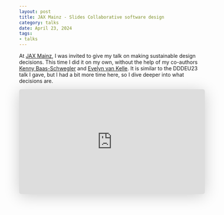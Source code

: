 ```yaml
---
layout: post
title: JAX Mainz - Slides Collaborative software design
category: talks
date: April 23, 2024
tags:
- talks
---
```


At [JAX Mainz](https://jax.de/mainz/), I was invited to give my talk on making sustainable design decisions. This time I did it on my own, without the help of my co-authors [Kenny Baas-Schwegler](https://twitter.com/kenny_baas) and [Evelyn van Kelle](https://twitter.com/EvelynvanKelle). It is similar to the DDDEU23 talk I gave, but I had a bit more time here, so I dive deeper into what decisions are.

<!--more-->

<iframe class="speakerdeck-iframe" style="border: 0px; background: rgba(0, 0, 0, 0.1) padding-box; margin: 0px; padding: 0px; border-radius: 6px; box-shadow: rgba(0, 0, 0, 0.2) 0px 5px 40px; width: 100%; height: auto; aspect-ratio: 560 / 315;" frameborder="0" src="https://speakerdeck.com/player/9e7d7e6cfe2e465bb468cbd16d25307a" title="Collaborative Software Design: How to facilitate design decisions" allowfullscreen="true" data-ratio="1.7777777777777777"></iframe>